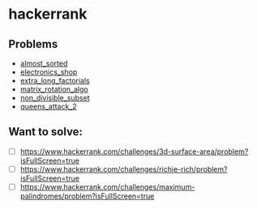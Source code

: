 # hackerrank

## Problems

- [almost_sorted](problems/almost_sorted.py)
- [electronics_shop](problems/electronics_shop.py)
- [extra_long_factorials](problems/extra_long_factorials.py)
- [matrix_rotation_algo](problems/matrix_rotation_algo.py)
- [non_divisible_subset](problems/non_divisible_subset.py)
- [queens_attack_2](problems/queens_attack_2.py)

## Want to solve:

- [ ] https://www.hackerrank.com/challenges/3d-surface-area/problem?isFullScreen=true
- [ ] https://www.hackerrank.com/challenges/richie-rich/problem?isFullScreen=true
- [ ] https://www.hackerrank.com/challenges/maximum-palindromes/problem?isFullScreen=true
